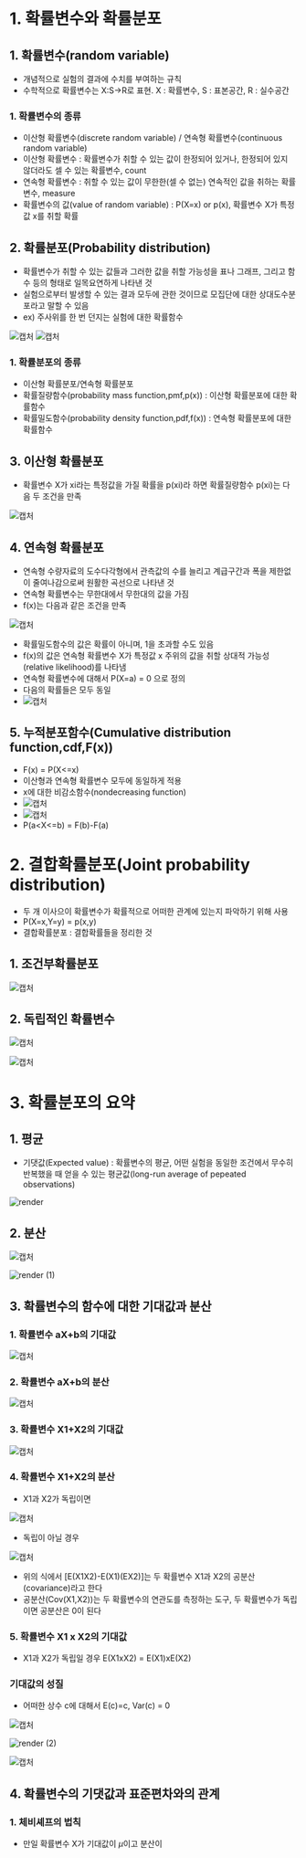 # 1. 확률변수와 확률분포

## 1. 확률변수(random variable)

- 개념적으로 실험의 결과에 수치를 부여하는 규칙
- 수학적으로 확률변수는 X:S->R로 표현. X : 확률변수, S : 표본공간, R : 실수공간

### 1. 확률변수의 종류
- 이산형 확률변수(discrete random variable) / 연속형 확률변수(continuous random variable)
- 이산형 확률변수 : 확률변수가 취할 수 있는 값이 한정되어 있거나, 한정되어 있지 않더라도 셀 수 있는 확률변수, count
- 연속형 확률변수 : 취할 수 있는 값이 무한한(셀 수 없는) 연속적인 값을 취하는 확률변수, measure
- 확률변수의 값(value of random variable) : P(X=x) or p(x), 확률변수 X가 특정값 x를 취할 확률

## 2. 확률분포(Probability distribution)
- 확률변수가 취할 수 있는 값들과 그러한 값을 취할 가능성을 표나 그래프, 그리고 함수 등의 형태로 일목요연하게 나타낸 것
- 실험으로부터 발생할 수 있는 결과 모두에 관한 것이므로 모집단에 대한 상대도수분포라고 말할 수 있음
- ex) 주사위를 한 번 던지는 실험에 대한 확률함수

![캡처](https://user-images.githubusercontent.com/80622859/181433302-13f0cea2-de5d-4999-9a1c-8a8d20692083.PNG)
![캡처](https://user-images.githubusercontent.com/80622859/181433351-7a64e008-8e69-4535-a9db-176b8749c749.PNG)

### 1. 확률분포의 종류
- 이산형 확률분포/연속형 확률분포
- 확률질량함수(probability mass function,pmf,p(x)) : 이산형 확률분포에 대한 확률함수
- 확률밀도함수(probability density function,pdf,f(x)) : 연속형 확률분포에 대한 확률함수

## 3. 이산형 확률분포
- 확률변수 X가 xi라는 특정값을 가질 확률을 p(xi)라 하면 확률질량함수 p(xi)는 다음 두 조건을 만족

![캡처](https://user-images.githubusercontent.com/80622859/181433813-f6135a69-6edc-4e97-b415-ec29b711158f.PNG)

## 4. 연속형 확률분포
- 연속형 수량자료의 도수다각형에서 관측값의 수를 늘리고 계급구간과 폭을 제한없이 줄여나감으로써 원활한 곡선으로 나타낸 것
- 연속형 확률변수는 무한대에서 무한대의 값을 가짐
- f(x)는 다음과 같은 조건을 만족

![캡처](https://user-images.githubusercontent.com/80622859/181434072-a2989128-0a26-4c13-aba5-1f46ab86d28c.PNG)

- 확률밀도함수의 값은 확률이 아니며, 1을 초과할 수도 있음
- f(x)의 값은 연속형 확률변수 X가 특정값 x 주위의 값을 취할 상대적 가능성(relative likelihood)를 나타냄
- 연속형 확률변수에 대해서 P(X=a) = 0 으로 정의
- 다음의 확률들은 모두 동일
- ![캡처](https://user-images.githubusercontent.com/80622859/181434517-5eed31f3-2c50-4739-9d3a-66d1e006610e.PNG)

## 5. 누적분포함수(Cumulative distribution function,cdf,F(x))
- F(x) = P(X<=x)
- 이산형과 연속형 확률변수 모두에 동일하게 적용
- x에 대한 비감소함수(nondecreasing function)
- ![캡처](https://user-images.githubusercontent.com/80622859/181434854-d2aee04a-5faf-4b10-a015-f87f8b566792.PNG)
- ![캡처](https://user-images.githubusercontent.com/80622859/181434891-eea39321-adb8-48b6-ab96-422c9224c27b.PNG)
- P(a<X<=b) = F(b)-F(a)

# 2. 결합확률분포(Joint probability distribution)
- 두 개 이사으이 확률변수가 확률적으로 어떠한 관계에 있는지 파악하기 위해 사용
- P(X=x,Y=y) = p(x,y)
- 결합확률분포 : 결합확률들을 정리한 것

## 1. 조건부확률분포

![캡처](https://user-images.githubusercontent.com/80622859/181435330-949603b0-be42-43ee-801e-74129ab3f03b.PNG)

## 2. 독립적인 확률변수

![캡처](https://user-images.githubusercontent.com/80622859/181435638-4f3a30c4-e7bf-4a67-a7b1-430e6c283fb7.PNG)

![캡처](https://user-images.githubusercontent.com/80622859/181435673-450bdfa7-71a5-4376-81a4-92134ff480dc.PNG)

# 3. 확률분포의 요약

## 1. 평균
- 기댓값(Expected value) : 확률변수의 평균, 어떤 실험을 동일한 조건에서 무수히 반복했을 때 얻을 수 있는 평균값(long-run average of pepeated observations)

![render](https://user-images.githubusercontent.com/80622859/181435987-a101c458-68cd-49a5-b4fc-20312d79f5fb.png)

## 2. 분산

![캡처](https://user-images.githubusercontent.com/80622859/181436157-dbb14058-4479-442d-ad6a-991119b3a4fa.PNG)

![render (1)](https://user-images.githubusercontent.com/80622859/181437085-172f29d2-15d1-41bc-9d9b-ae3a5ab637a0.png)

## 3. 확률변수의 함수에 대한 기대값과 분산

### 1. 확률변수 aX+b의 기대값

![캡처](https://user-images.githubusercontent.com/80622859/181437212-5d095d35-384c-46e8-a231-6effe5b2a718.PNG)

### 2. 확률변수 aX+b의 분산

![캡처](https://user-images.githubusercontent.com/80622859/181437279-0ea4bf44-21be-4a4b-ae6f-5e055074c053.PNG)

### 3. 확률변수 X1+X2의 기대값

![캡처](https://user-images.githubusercontent.com/80622859/181437651-aee5ee23-223e-487c-a5e2-569df9b54e99.PNG)

### 4. 확률변수 X1+X2의 분산
- X1과 X2가 독립이면

![캡처](https://user-images.githubusercontent.com/80622859/181437706-cd4e6145-4413-4224-af88-00ccb4ed0bf9.PNG)

- 독립이 아닐 경우 

![캡처](https://user-images.githubusercontent.com/80622859/181437914-8a50b4e2-657e-4a3e-ba09-4c1b274b6af9.PNG)

- 위의 식에서 [E(X1X2)-E(X1)(EX2)]는 두 확률변수 X1과 X2의 공분산(covariance)라고 한다
- 공분산(Cov(X1,X2))는 두 확률변수의 연관도를 측정하는 도구, 두 확률변수가 독립이면 공분산은 0이 된다

### 5. 확률변수 X1 x X2의 기대값
- X1과 X2가 독립일 경우 E(X1xX2) = E(X1)xE(X2)

### 기대값의 성질
- 어떠한 상수 c에 대해서 E(c)=c, Var(c) = 0

![캡처](https://user-images.githubusercontent.com/80622859/181438627-bcb0ddbf-fa53-4295-8025-ed61a4584987.PNG)

![render (2)](https://user-images.githubusercontent.com/80622859/181438940-00407e07-4479-4f5d-af54-f5a5bc89dc0e.png)

![캡처](https://user-images.githubusercontent.com/80622859/181438999-a25e2f7b-c1f8-4ec4-a018-eadda168b81e.PNG)

## 4. 확률변수의 기댓값과 표준편차와의 관계

### 1. 체비셰프의 법칙
- 만일 확률변수 X가 기대값이 $\mu$이고 분산이 


